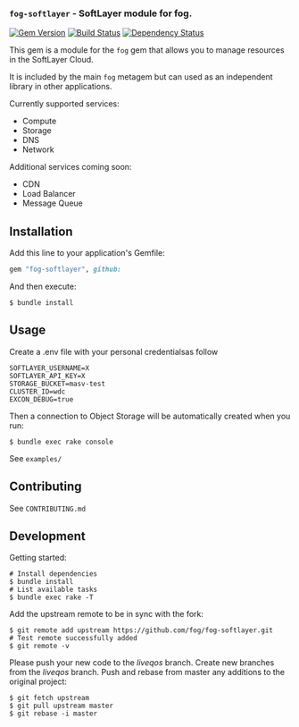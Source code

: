### `fog-softlayer` - SoftLayer module for fog.
[![Gem Version](https://badge.fury.io/rb/fog-softlayer.png)](http://badge.fury.io/rb/fog-softlayer)
[![Build Status](https://api.travis-ci.org/fog/fog-softlayer.svg)](https://travis-ci.org/fog/fog-softlayer)
[![Dependency Status](https://gemnasium.com/fog/fog-softlayer.svg)](https://gemnasium.com/fog/fog-softlayer)

This gem is a module for the `fog` gem that allows you to manage resources in
the SoftLayer Cloud.

It is included by the main `fog` metagem but can used as an independent library
in other applications.

Currently supported services:
* Compute
* Storage
* DNS
* Network

Additional services coming soon:
* CDN
* Load Balancer
* Message Queue

## Installation

Add this line to your application's Gemfile:

```ruby
gem "fog-softlayer", github: 
```

And then execute:

```
$ bundle install
```

## Usage

Create a .env file with your personal credentialsas follow

```
SOFTLAYER_USERNAME=X
SOFTLAYER_API_KEY=X
STORAGE_BUCKET=masv-test
CLUSTER_ID=wdc
EXCON_DEBUG=true
```

Then a connection to Object Storage will be automatically created when you run:

```
$ bundle exec rake console
```

See `examples/`

## Contributing

See `CONTRIBUTING.md`

## Development

Getting started:

```
# Install dependencies
$ bundle install
# List available tasks
$ bundle exec rake -T
```

Add the upstream remote to be in sync with the fork:

```
$ git remote add upstream https://github.com/fog/fog-softlayer.git
# Test remote successfully added
$ git remote -v
```

Please push your new code to the *liveqos* branch. Create new branches from the *liveqos* branch.
Push and rebase from master any additions to the original project:

```
$ git fetch upstream
$ git pull upstream master
$ git rebase -i master
```